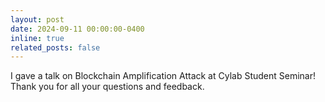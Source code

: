 ```yaml
---
layout: post
date: 2024-09-11 00:00:00-0400
inline: true
related_posts: false
---
```

I gave a talk on Blockchain Amplification Attack at Cylab Student Seminar! Thank you for all your questions and feedback.  

